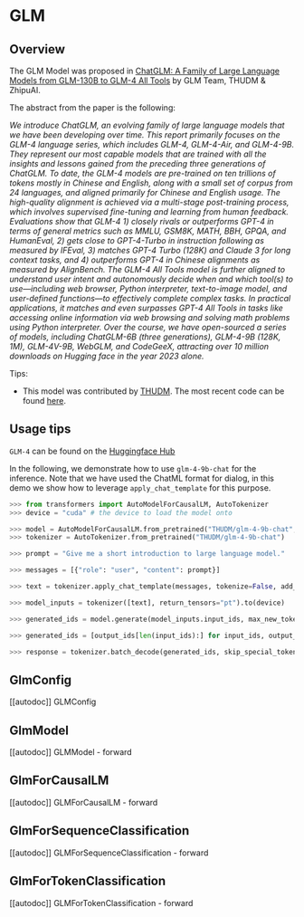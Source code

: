 <!--Copyright 2024 The GLM & ZhipuAI team and The HuggingFace Team. All rights reserved.

Licensed under the Apache License, Version 2.0 (the "License"); you may not use this file except in compliance with
the License. You may obtain a copy of the License at

http://www.apache.org/licenses/LICENSE-2.0

Unless required by applicable law or agreed to in writing, software distributed under the License is distributed on
an "AS IS" BASIS, WITHOUT WARRANTIES OR CONDITIONS OF ANY KIND, either express or implied. See the License for the
specific language governing permissions and limitations under the License.

⚠️ Note that this file is in Markdown but contain specific syntax for our doc-builder (similar to MDX) that may not be
rendered properly in your Markdown viewer.

-->

# GLM

## Overview

The GLM Model was proposed
in [ChatGLM: A Family of Large Language Models from GLM-130B to GLM-4 All Tools](https://arxiv.org/html/2406.12793v1)
by GLM Team, THUDM & ZhipuAI.

The abstract from the paper is the following:

*We introduce ChatGLM, an evolving family of large language models that we have been developing over time. This report
primarily focuses on the GLM-4 language series, which includes GLM-4, GLM-4-Air, and GLM-4-9B. They represent our most
capable models that are trained with all the insights and lessons gained from the preceding three generations of
ChatGLM. To date, the GLM-4 models are pre-trained on ten trillions of tokens mostly in Chinese and English, along with
a small set of corpus from 24 languages, and aligned primarily for Chinese and English usage. The high-quality alignment
is achieved via a multi-stage post-training process, which involves supervised fine-tuning and learning from human
feedback. Evaluations show that GLM-4 1) closely rivals or outperforms GPT-4 in terms of general metrics such as MMLU,
GSM8K, MATH, BBH, GPQA, and HumanEval, 2) gets close to GPT-4-Turbo in instruction following as measured by IFEval, 3)
matches GPT-4 Turbo (128K) and Claude 3 for long context tasks, and 4) outperforms GPT-4 in Chinese alignments as
measured by AlignBench. The GLM-4 All Tools model is further aligned to understand user intent and autonomously decide
when and which tool(s) to use—including web browser, Python interpreter, text-to-image model, and user-defined
functions—to effectively complete complex tasks. In practical applications, it matches and even surpasses GPT-4 All
Tools in tasks like accessing online information via web browsing and solving math problems using Python interpreter.
Over the course, we have open-sourced a series of models, including ChatGLM-6B (three generations), GLM-4-9B (128K, 1M),
GLM-4V-9B, WebGLM, and CodeGeeX, attracting over 10 million downloads on Hugging face in the year 2023 alone.*

Tips:

- This model was contributed by [THUDM](https://huggingface.co/THUDM). The most recent code can be
  found [here](https://github.com/thudm/GLM-4).

  
## Usage tips

`GLM-4` can be found on the [Huggingface Hub](https://huggingface.co/collections/THUDM/glm-4-665fcf188c414b03c2f7e3b7)

In the following, we demonstrate how to use `glm-4-9b-chat` for the inference. Note that we have used the ChatML format for dialog, in this demo we show how to leverage `apply_chat_template` for this purpose.

```python
>>> from transformers import AutoModelForCausalLM, AutoTokenizer
>>> device = "cuda" # the device to load the model onto

>>> model = AutoModelForCausalLM.from_pretrained("THUDM/glm-4-9b-chat", device_map="auto")
>>> tokenizer = AutoTokenizer.from_pretrained("THUDM/glm-4-9b-chat")

>>> prompt = "Give me a short introduction to large language model."

>>> messages = [{"role": "user", "content": prompt}]

>>> text = tokenizer.apply_chat_template(messages, tokenize=False, add_generation_prompt=True)

>>> model_inputs = tokenizer([text], return_tensors="pt").to(device)

>>> generated_ids = model.generate(model_inputs.input_ids, max_new_tokens=512, do_sample=True)

>>> generated_ids = [output_ids[len(input_ids):] for input_ids, output_ids in zip(model_inputs.input_ids, generated_ids)]

>>> response = tokenizer.batch_decode(generated_ids, skip_special_tokens=True)[0]
```

## GlmConfig

[[autodoc]] GLMConfig

## GlmModel

[[autodoc]] GLMModel
    - forward

## GlmForCausalLM

[[autodoc]] GLMForCausalLM
    - forward

## GlmForSequenceClassification

[[autodoc]] GLMForSequenceClassification
    - forward

## GlmForTokenClassification

[[autodoc]] GLMForTokenClassification
    - forward
